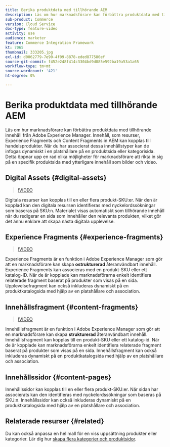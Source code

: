 ```yaml
---
title: Berika produktdata med tillhörande AEM
description: Läs om hur marknadsförare kan förbättra produktdata med tillhörande innehåll från Adobe Experience Manager. Innehåll, som resurser och Experience Fragments i AEM, kan kopplas till handelsprodukter. När du har associerat dessa innehållstyper kan de infogas dynamiskt i en platshållare på en produktsida eller kategorisida. Detta öppnar upp en rad olika möjligheter för marknadsförare att rikta in sig på en specifik produktsida med ytterligare innehåll som bilder och video.
sub-product: Commerce
version: Cloud Service
doc-type: feature-video
activity: use
audience: marketer
feature: Commerce Integration Framework
kt: 7065
thumbnail: 333205.jpg
exl-id: d0062779-7e90-4f09-8878-eded877580ef
source-git-commit: f452e248f414c3304bd9d885e592ba19a53a1a65
workflow-type: tm+mt
source-wordcount: '421'
ht-degree: 0%

---
```


# Berika produktdata med tillhörande AEM

Läs om hur marknadsförare kan förbättra produktdata med tillhörande innehåll från Adobe Experience Manager. Innehåll, som resurser, Experience Fragments och Content Fragments in AEM kan kopplas till handelsprodukter. När du har associerat dessa innehållstyper kan de infogas dynamiskt i en platshållare på en produktsida eller kategorisida. Detta öppnar upp en rad olika möjligheter för marknadsförare att rikta in sig på en specifik produktsida med ytterligare innehåll som bilder och video.

## Digital Assets {#digital-assets}

>[!VIDEO](https://video.tv.adobe.com/v/339121/?quality=12&learn=on)

Digitala resurser kan kopplas till en eller flera produkt-SKU:er. När den är kopplad kan den digitala resursen identifieras med nyckelordssökningar som baseras på SKU:n. Materialet visas automatiskt som tillhörande innehåll när du redigerar en sida som innehåller den relevanta produkten, vilket gör det ännu enklare att skapa nästa digitala upplevelse.

## Experience Fragments {#experience-fragments}

>[!VIDEO](https://video.tv.adobe.com/v/333205/?quality=12&learn=on)

Experience Fragments är en funktion i Adobe Experience Manager som gör att en marknadsförare kan skapa **ostrukturerad** återanvändbart innehåll. Experience Fragments kan associeras med en produkt-SKU eller ett katalog-ID. När de är kopplade kan marknadsförarna enkelt identifiera relaterade fragment baserat på produkter som visas på en sida. Upplevelsefragment kan också inkluderas dynamiskt på en produktkatalogsida med hjälp av en platshållare och association.

## Innehållsfragment {#content-fragments}

>[!VIDEO](https://video.tv.adobe.com/v/339182/?quality=12&learn=on)

Innehållsfragment är en funktion i Adobe Experience Manager som gör att en marknadsförare kan skapa **strukturerad** återanvändbart innehåll. Innehållsfragment kan kopplas till en produkt-SKU eller ett katalog-id. När de är kopplade kan marknadsförarna enkelt identifiera relaterade fragment baserat på produkter som visas på en sida. Innehållsfragment kan också inkluderas dynamiskt på en produktkatalogsida med hjälp av en platshållare och association.

## Innehållssidor {#content-pages}

Innehållssidor kan kopplas till en eller flera produkt-SKU:er. När sidan har associerats kan den identifieras med nyckelordssökningar som baseras på SKU:n. Innehållssidor kan också inkluderas dynamiskt på en produktkatalogsida med hjälp av en platshållare och association.


## Relaterade resurser {#related}

Du kan också anpassa en hel mall för en viss uppsättning produkter eller kategorier. Lär dig hur [skapa flera kategorier och produktsidor](./multi-template-usage.md).

